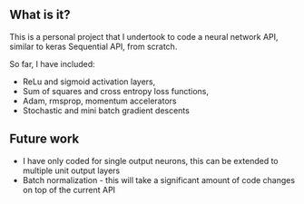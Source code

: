 ## What is it?

This is a personal project that I undertook to code a neural network API, similar to keras Sequential API, from scratch.

So far, I have included:
* ReLu and sigmoid activation layers,
* Sum of squares and cross entropy loss functions,
* Adam, rmsprop, momentum accelerators
* Stochastic and mini batch gradient descents

## Future work

* I have only coded for single output neurons, this can be extended to multiple unit output layers
* Batch normalization - this will take a significant amount of code changes on top of the current API

